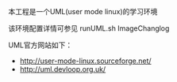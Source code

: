 本工程是一个UML(user mode linux)的学习环境

该环境配置详情可参见 runUML.sh ImageChanglog

UML官方网站如下：
- http://user-mode-linux.sourceforge.net/
- http://uml.devloop.org.uk/
